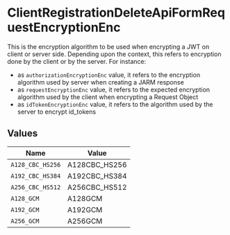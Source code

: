 # ClientRegistrationDeleteApiFormRequestEncryptionEnc

This is the encryption algorithm to be used when encrypting a JWT on client or server side.
Depending upon the context, this refers to encryption done by the client or by the server. For instance:
  - as `authorizationEncryptionEnc` value, it refers to the encryption algorithm used by server when creating a JARM response
  - as `requestEncryptionEnc` value, it refers to the expected encryption algorithm used by the client when encrypting a Request Object
  - as `idTokenEncryptionEnc` value, it refers to the algorithm used by the server to encrypt id_tokens



## Values

| Name             | Value            |
| ---------------- | ---------------- |
| `A128_CBC_HS256` | A128CBC_HS256    |
| `A192_CBC_HS384` | A192CBC_HS384    |
| `A256_CBC_HS512` | A256CBC_HS512    |
| `A128_GCM`       | A128GCM          |
| `A192_GCM`       | A192GCM          |
| `A256_GCM`       | A256GCM          |